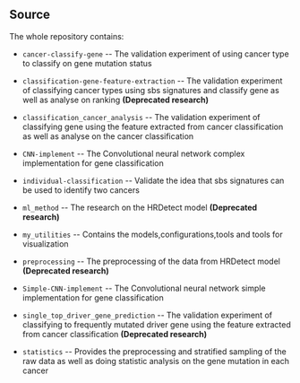 
## Source

The whole repository contains:

*  `cancer-classify-gene` -- The validation experiment of using cancer type to classify on gene mutation status


*  `classification-gene-feature-extraction` -- The validation experiment of classifying cancer types using sbs signatures and classify gene as well as analyse on ranking **(Deprecated research)**


*  `classification_cancer_analysis` -- The validation experiment of classifying gene using the feature extracted from cancer classification as well as analyse on the cancer classification


*  `CNN-implement` -- The Convolutional neural network complex implementation for gene classification


*  `individual-classification` -- Validate the idea that sbs signatures can be used to identify two cancers


*  `ml_method` -- The research on the HRDetect model **(Deprecated research)**


*  `my_utilities` -- Contains the models,configurations,tools and tools for visualization


*  `preprocessing` -- The preprocessing of the data from HRDetect model **(Deprecated research)**


*  `Simple-CNN-implement` -- The Convolutional neural network simple implementation for gene classification


*  `single_top_driver_gene_prediction` -- The validation experiment of classifying to frequently mutated driver gene using the feature extracted from cancer classification **(Deprecated research)**


*  `statistics` -- Provides the preprocessing and stratified sampling of the raw data as well as doing statistic analysis on the gene mutation in each cancer

